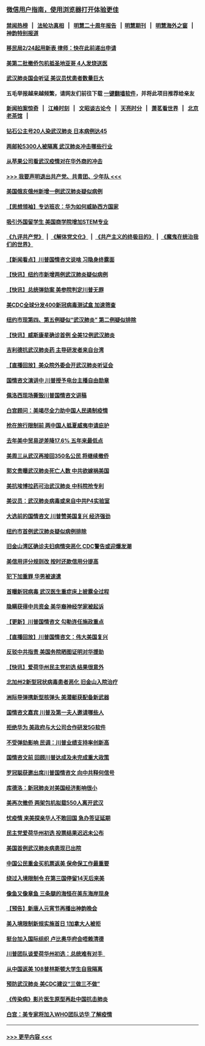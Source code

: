 ### [微信用户指南，使用浏览器打开体验更佳](https://github.com/gfw-breaker/banned-news1/blob/master/indexes/wechat-guide.md?t=0)
#### [禁闻热榜](热点新闻.md?t=0)  &nbsp;&nbsp;|&nbsp;&nbsp; [法轮功真相](https://github.com/gfw-breaker/truth/blob/master/README.md?t=0) &nbsp;&nbsp;|&nbsp;&nbsp; [明慧二十周年报告](https://github.com/gfw-breaker/mh-reports/blob/master/README.md?t=0) &nbsp;&nbsp;|&nbsp;&nbsp;[明慧期刊](https://github.com/gfw-breaker/mh-qikan) &nbsp;&nbsp;|&nbsp;&nbsp; [明慧海外之窗](https://github.com/gfw-breaker/mh-news/blob/master/README.md?t=0) &nbsp;&nbsp;|&nbsp;&nbsp; [神韵特别报道](https://github.com/gfw-breaker/mh-news/blob/master/shenyun.md?t=0)
#### [移民局2/24起用新表  律师：快在此前递出申请](../pages/nsc412/n11848220.md?t=02061744) 
#### [美第二批撤侨包机抵圣地亚哥 4人发烧送医](../pages/nsc412/n11847923.md?t=02061744) 
#### [武汉肺炎国会听证 美议员忧患者数量巨大](../pages/nsc412/n11844851.md?t=02061744) 
#### 五毛举报越来越频繁，请网友们前往下载 [一键翻墙软件](https://github.com/gfw-breaker/ssr-accounts)，并将此项目推荐给亲友
#### [新闻拍案惊奇](https://github.com/gfw-breaker/banned-news1/blob/master/pages/link4.md) &nbsp;&nbsp;|&nbsp;&nbsp; [江峰时刻](https://github.com/gfw-breaker/banned-news1/blob/master/pages/link4.md) &nbsp;&nbsp;|&nbsp;&nbsp; [文昭谈古论今](https://github.com/gfw-breaker/banned-news1/blob/master/pages/link4.md) &nbsp;&nbsp;|&nbsp;&nbsp; [天亮时分](https://github.com/gfw-breaker/banned-news1/blob/master/pages/link4.md) &nbsp;&nbsp;|&nbsp;&nbsp; [萧茗看世界](https://github.com/gfw-breaker/banned-news1/blob/master/pages/link4.md) &nbsp;&nbsp;|&nbsp;&nbsp; [北京老茶馆](https://github.com/gfw-breaker/banned-news1/blob/master/pages/link4.md) &nbsp;&nbsp;|&nbsp;&nbsp; 
#### [钻石公主号20人染武汉肺炎 日本病例达45](../pages/nsc412/n11847823.md?t=02061744) 
#### [两邮轮5300人被隔离 武汉肺炎冲击哪些行业](../pages/nsc412/n11847456.md?t=02061744) 
#### [从苹果公司看武汉疫情对在华外商的冲击](../pages/nsc412/n11847586.md?t=02061744) 
#### [>>> 我要声明退出共产党、共青团、少年队 <<<](https://github.com/begood0513/goodnews/blob/master/quit/letter.md) 
#### [美国俄亥俄州新增一例武汉肺炎疑似病例](../pages/nsc412/n11847714.md?t=02061744) 
#### [【思想领袖】专访班农：华为如何威胁西方国家](../pages/nsc412/n11847306.md?t=02061744) 
#### [吸引外国留学生 美国商学院增加STEM专业](../pages/nsc412/n11847417.md?t=02061744) 
#### [《九评共产党》](https://github.com/begood0513/9ping.md/blob/master/README.md) &nbsp;|&nbsp; [《解体党文化》](../../../../jtdwh.md/blob/master/README.md)  &nbsp;|&nbsp; [《共产主义的终极目的》](../../../../gczydzjmd.md/blob/master/README.md) &nbsp;|&nbsp; [《魔鬼在统治我们的世界》](../../../../mgztzwmdsj.md/blob/master/README.md) 
#### [【新闻看点】川普国情咨文说啥 习隐身终露面](../pages/nsc412/n11847016.md?t=02061744) 
#### [【快讯】纽约市新增两例武汉肺炎疑似病例](../pages/nsc412/n11847250.md?t=02061744) 
#### [【快讯】总统弹劾案 美参院判定川普无罪](../pages/nsc412/n11847316.md?t=02061744) 
#### [美CDC全球分发400新冠病毒测试盒 加速筛查](../pages/nsc412/n11847260.md?t=02061744) 
#### [纽约市现第四、第五例疑似“武汉肺炎”   第二例疑似排除](../pages/nsc412/n11847332.md?t=02061744) 
#### [【快讯】威斯康星确诊首例 全美12例武汉肺炎](../pages/nsc412/n11847162.md?t=02061744) 
#### [吉利德抗武汉肺炎药 主导研发者来自台湾](../pages/nsc412/n11847064.md?t=02061744) 
#### [【直播回放】美众院外委会开武汉肺炎听证会](../pages/nsc412/n11846727.md?t=02061744) 
#### [国情咨文演讲中 川普授予电台主播自由勋章](../pages/nsc412/n11846815.md?t=02061744) 
#### [佩洛西现场撕毁川普国情咨文讲稿](../pages/nsc412/n11846724.md?t=02061744) 
#### [白宫顾问：美竭尽全力助中国人民遏制疫情](../pages/nsc412/n11846756.md?t=02061744) 
#### [抢在旅行限制前 两中国人抵夏威夷申请庇护](../pages/nsc412/n11846866.md?t=02061744) 
#### [去年美中贸易逆差降17.6% 五年来最低点](../pages/nsc412/n11846755.md?t=02061744) 
#### [美周三从武汉再接回350名公民 将继续撤侨](../pages/nsc412/n11846705.md?t=02061744) 
#### [郭文贵曝武汉肺炎死亡人数 中共欲嫁祸美国](../pages/nsc412/n11846240.md?t=02061744) 
#### [美抗埃博拉药可治武汉肺炎 中科院抢专利](../pages/nsc412/n11846409.md?t=02061744) 
#### [美议员：武汉肺炎病毒或来自中共P4实验室](../pages/nsc412/n11846043.md?t=02061744) 
#### [大选前的国情咨文 川普赞美国复兴 经济强劲](../pages/nsc412/n11845526.md?t=02061744) 
#### [纽约市首例武汉肺炎疑似病例排除](../pages/nsc412/n11844989.md?t=02061744) 
#### [旧金山湾区确诊夫妇病情突恶化 CDC警告或迎爆发潮](../pages/nsc412/n11845730.md?t=02061744) 
#### [美信用评分规则改  按时还款信用分提高](../pages/nsc412/n11845488.md?t=02061744) 
#### [犯下加重罪 华男被速遣](../pages/nsc412/n11845476.md?t=02061744) 
#### [首曝新冠病毒 武汉医生重症床上披露全过程](../pages/nsc412/n11845150.md?t=02061744) 
#### [隐瞒获得中共资金 美华裔神经学家被起诉](../pages/nsc412/n11844879.md?t=02061744) 
#### [【更新】川普国情咨文 勾勒连任施政重点](../pages/nsc412/n11845223.md?t=02061744) 
#### [【直播回放】川普国情咨文：伟大美国复兴](../pages/nsc412/n11842079.md?t=02061744) 
#### [反驳中共指责 美国务院晒图证明对华援助](../pages/nsc412/n11844859.md?t=02061744) 
#### [【快讯】爱荷华州民主党初选 结果很意外](../pages/nsc412/n11844878.md?t=02061744) 
#### [北加州2新型冠状病毒患者恶化 旧金山入院治疗](../pages/nsc412/n11844842.md?t=02061744) 
#### [洲际导弹携新型核弹头 美潜艇获配备新武器](../pages/nsc412/n11844680.md?t=02061744) 
#### [国情咨文嘉宾 川普及第一夫人邀请哪些人](../pages/nsc412/n11844712.md?t=02061744) 
#### [拒绝华为 美政府与大公司合作研发5G软件](../pages/nsc412/n11844625.md?t=02061744) 
#### [不受弹劾影响 民调：川普业绩支持率创新高](../pages/nsc412/n11844622.md?t=02061744) 
#### [国情咨文前 回顾川普达成及未完成重大政策](../pages/nsc412/n11844581.md?t=02061744) 
#### [罗冠聪获邀出席川普国情咨文 向中共释何信号](../pages/nsc412/n11844355.md?t=02061744) 
#### [库德洛：新冠肺炎对美国经济影响很小](../pages/nsc412/n11844418.md?t=02061744) 
#### [美再次撤侨 两架包机拟载550人离开武汉](../pages/nsc412/n11844407.md?t=02061744) 
#### [忧疫情 来美探亲华人不敢回国 急办签证延期](../pages/nsc412/n11843344.md?t=02061744) 
#### [民主党爱荷华州初选 投票结果迟迟未公布](../pages/nsc412/n11844207.md?t=02061744) 
#### [美国首例武汉肺炎病患现已出院](../pages/nsc412/n11842740.md?t=02061744) 
#### [中国公民重金买机票返美 保命保工作最重要](../pages/nsc412/n11843282.md?t=02061744) 
#### [绕过入境限制令  在第三国停留14天后来美](../pages/nsc412/n11843341.md?t=02061744) 
#### [像鱼又像章鱼 三条腿的海怪在美东海岸现身](../pages/nsc412/n11843092.md?t=02061744) 
#### [【预告】新唐人元宵节再播出神韵晚会](../pages/nsc412/n11843192.md?t=02061744) 
#### [美入境限制新规实施首日 1加拿大人被拒](../pages/nsc412/n11843058.md?t=02061744) 
#### [挺台加入国际组织 卢比奥华府会唔赖清德](../pages/nsc412/n11843023.md?t=02061744) 
#### [川普团队谈爱荷华州初选：总统难有对手  ](../pages/nsc412/n11842867.md?t=02061744) 
#### [从中国返美 108普林斯顿大学生自我隔离](../pages/nsc412/n11842714.md?t=02061744) 
#### [预防武汉肺炎 美CDC建议“三做三不做”](../pages/nsc412/n11842700.md?t=02061744) 
#### [《传染病》影片医生原型再赴中国抗击肺炎](../pages/nsc412/n11842626.md?t=02061744) 
#### [白宫：美专家将加入WHO团队访华 了解疫情](../pages/nsc412/n11842198.md?t=02061744) 

----
#### [ >>> 更早内容 <<< ](../indexes/nsc412-earlier.md)
